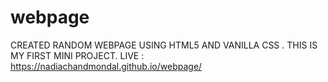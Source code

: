 # webpage
CREATED RANDOM WEBPAGE USING HTML5 AND VANILLA CSS . THIS IS MY FIRST MINI PROJECT.
LIVE : https://nadiachandmondal.github.io/webpage/
